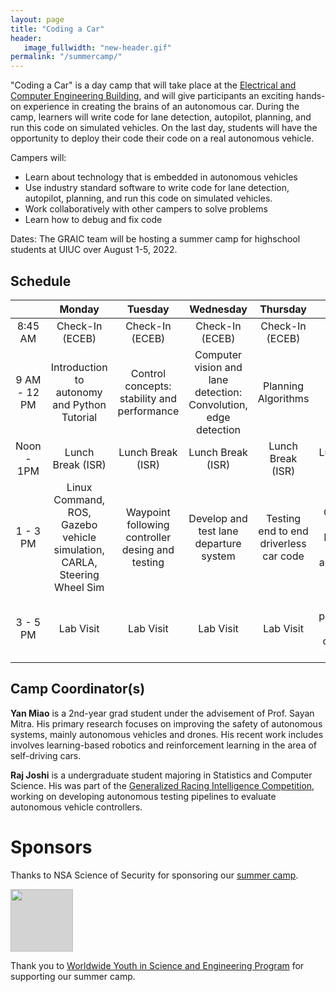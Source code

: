 ```yaml
---
layout: page
title: "Coding a Car"
header:
   image_fullwidth: "new-header.gif"
permalink: "/summercamp/"
---
```


"Coding a Car" is a day camp that will take place at the [Electrical and Computer Engineering Building](https://ece.illinois.edu/about/buildings/ecebuilding), and will give participants an exciting hands-on experience in creating the brains of an autonomous car. During the camp, learners will write code for lane detection, autopilot, planning, and run this code on simulated vehicles. On the last day, students will have the opportunity to deploy their code their code on a real autonomous vehicle.

Campers will:

* Learn about technology that is embedded in autonomous vehicles
* Use industry standard software to write code for lane detection, autopilot, planning, and run this code on simulated vehicles.
* Work collaboratively with other campers to solve problems
* Learn how to debug and fix code

Dates: The GRAIC team will be hosting a summer camp for highschool students at UIUC over August 1-5, 2022.

## Schedule

|  | Monday | Tuesday | Wednesday | Thursday | Friday |
|:---:|:---:|:---:|:---:|:---:|:---:|
| 8:45 AM | Check-In (ECEB) | Check-In (ECEB) | Check-In (ECEB) | Check-In (ECEB) | Check-In (Highbay) |
| 9 AM - 12 PM | Introduction to autonomy and Python Tutorial | Control concepts: stability and performance | Computer vision and lane detection: Convolution, edge detection | Planning Algorithms | **High Bay Field Trip**  |
| Noon - 1PM | Lunch Break (ISR) | Lunch Break (ISR) | Lunch Break (ISR) | Lunch Break (ISR) | Lunch Break (iHotel) |
| 1 - 3 PM |  Linux Command, ROS, Gazebo vehicle simulation, CARLA,  Steering Wheel Sim | Waypoint following controller desing and testing | Develop and test lane departure system | Testing end to end driverless car code  | Deploy Code (E.g. Lane Detection) on autonomous vehicle |
|  3 - 5 PM | Lab Visit | Lab Visit | Lab Visit | Lab Visit | Final presentation and camp conclusion ceremony |

## Camp Coordinator(s)

**Yan Miao** is a 2nd-year grad student under the advisement of Prof. Sayan Mitra. His primary research focuses on improving the safety of autonomous systems, mainly autonomous vehicles and drones. His recent work includes involves learning-based robotics and reinforcement learning in the area of self-driving cars.

**Raj Joshi** is a undergraduate student majoring in Statistics and Computer Science. His was part of the [Generalized Racing Intelligence Competition](https://popgri.github.io/Race/), working on developing autonomous testing pipelines to evaluate autonomous vehicle controllers.

# Sponsors

Thanks to NSA Science of Security for sponsoring our [summer camp](https://popgri.github.io/Race/summercamp).

<img style="height: 100px; object-fit: cover; background-color: LightGray;" src="{{site.urlimg}}sos.png">

Thank you to [Worldwide Youth in Science and Engineering Program](https://wyse.engineering.illinois.edu/) for supporting our summer camp.
